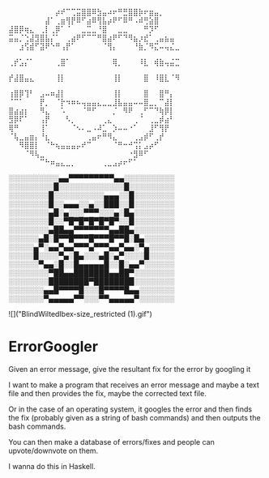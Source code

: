⠀⠀⠀⠀⠀⠀⠀⠀⠀⡴⠞⠉⢉⣭⣿⣿⠿⣳⣤⠴⠖⠛⣛⣿⣿⡷⠖⣶⣤⡀
⠀⠀⠀
⠀⠀⠀⠀⠀⠀⠀⣼⠁⢀⣶⢻⡟⠿⠋⣴⠿⢻⣧⡴⠟⠋⠿⠛⠠⠾⢛⣵⣿
⠀⠀⠀⠀
⣼⣿⡿⢶⣄⠀⢀⡇⢀⡿⠁⠈⠀⠀⣀⣉⣀⠘⣿⠀⠀⣀⣀⠀⠀⠀⠛⡹⠋
⠀⠀⠀⠀
⣭⣤⡈⢑⣼⣻⣿⣧⡌⠁⠀⢀⣴⠟⠋⠉⠉⠛⣿⣴⠟⠋⠙⠻⣦⡰⣞⠁⢀⣤⣦⣤
⠀
⠀⠀⣰⢫⣾⠋⣽⠟⠑⠛⢠⡟⠁⠀⠀⠀⠀⠀⠈⢻⡄⠀⠀⠀⠘⣷⡈⠻⣍⠤⢤⣌⣀

⢀⡞⣡⡌⠁⠀⠀⠀⠀⢀⣿⠁⠀⠀⠀⠀⠀⠀⠀⠀⢿⡀⠀⠀⠀⠸⣇⠀⢾⣷⢤⣬⣉

⡞⣼⣿⣤⣄⠀⠀⠀⠀⢸⡇⠀⠀⠀⠀⠀⠀⠀⠀⠀⢸⡇⠀⠀⠀⠀⣿⠀⠸⣿⣇⠈⠻

⢰⣿⡿⢹⠃⠀⣠⠤⠶⣼⡇⠀⠀⠀⠀⠀⠀⠀⠀⠀⢸⡇⠀⠀⠀⠀⣿⠀⠀⣿⠛⡄
⠀
⠈⠉⠁⠀⠀⠀⡟⡀⠀⠈⡗⠲⠶⠦⢤⣤⣤⣄⣀⣀⣸⣧⣤⣤⠤⠤⣿⣀⡀⠉⣼⡇
⠀
⣿⣴⣴⡆⠀⠀⠻⣄⠀⠀⠡⠀⠀⠀⠈⠛⠋⠀⠀⠀⡈⠀⠻⠟⠀⢀⠋⠉⠙⢷⡿⡇
⠀
⣻⡿⠏⠁⠀⠀⢠⡟⠀⠀⠀⠣⡀⠀⠀⠀⠀⠀⢀⣄⠀⠀⠀⠀⢀⠈⠀⢀⣀⡾⣴⠃
⠀
⢿⠛⠀⠀⠀⠀⢸⠁⠀⠀⠀⠀⠈⠢⠄⣀⠠⠼⣁⠀⡱⠤⠤⠐⠁⠀⠀⣸⠋⢻⡟
⠀⠀
⠈⢧⣀⣤⣶⡄⠘⣆⠀⠀⠀⠀⠀⠀⠀⢀⣤⠖⠛⠻⣄⠀⠀⠀⢀⣠⡾⠋⢀⡞
⠀⠀⠀
⠀⠀⠻⣿⣿⡇⠀⠈⠓⢦⣤⣤⣤⡤⠞⠉⠀⠀⠀⠀⠈⠛⠒⠚⢩⡅⣠⡴⠋
⠀⠀⠀⠀
⠀⠀⠀⠈⠻⢧⣀⠀⠀⠀⠀⠀⠀⠀⠀⠀⠀⠀⠀⠀⠀⠀⠀⠐⣻⠿⠋
⠀⠀⠀⠀⠀⠀
⠀⠀⠀⠀⠀⠀⠉⠓⠶⣤⣄⣀⡀⠀⠀⠀⠀⠀⢀⣀⣠⡴⠖⠋⠁
⠀⠀⠀⠀⠀⠀⠀⠀


░░░░░░░░░░▄▄▀▀▀▀▀▀▀▀▀▄▄░░░░░░░░░░
░░░░░░░░░█░░░░░░░░░░░░░█░░░░░░░░░
░░░░░░░░█░░░░░░░░░░▄▄▄░░█░░░░░░░░
░░░░░░░░█░░▄▄▄░░▄░░███░░█░░░░░░░░
░░░░░░░░▄█░▄░░░▀▀▀░░░▄░█▄░░░░░░░░
░░░░░░░░█░░▀█▀█▀█▀█▀█▀░░█░░░░░░░░
░░░░░░░░▄██▄▄▀▀▀▀▀▀▀▄▄██▄░░░░░░░░
░░░░░░▄█░█▀▀█▀▀▀█▀▀▀█▀▀█░█▄░░░░░░
░░░░░▄▀░▄▄▀▄▄▀▀▀▄▀▀▀▄▄▀▄▄░▀▄░░░░░
░░░░░█░░░░▀▄░█▄░░░▄█░▄▀░░░░█░░░░░
░░░░░░▀▄▄░█░░█▄▄▄▄▄█░░█░▄▄▀░░░░░░
░░░░░░░░▀██▄▄███████▄▄██▀░░░░░░░░
░░░░░░░░████████▀████████░░░░░░░░
░░░░░░░▄▄█▀▀▀▀█░░░█▀▀▀▀█▄▄░░░░░░░
░░░░░░░▀▄▄▄▄▄▀▀░░░▀▀▄▄▄▄▄▀░░﻿░░░░░

![]("BlindWiltedIbex-size_restricted (1).gif")

# ErrorGoogler
Given an error message, give the resultant fix for the error by googling it

I want to make a program that receives an error message and maybe a text file and then provides the fix, maybe the corrected text file.

Or in the case of an operating system, it googles the error and then finds the fix (probably given as a string of bash commands) and then outputs the bash commands.

You can then make a database of errors/fixes and people can upvote/downvote on them.

I wanna do this in Haskell.
